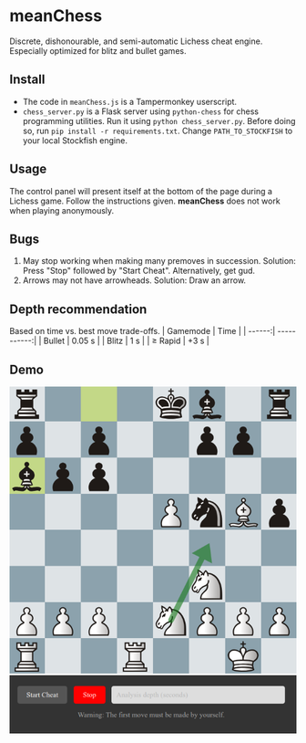 # meanChess
Discrete, dishonourable, and semi-automatic Lichess cheat engine. Especially optimized for blitz and bullet games.

## Install
* The code in `meanChess.js` is a Tampermonkey userscript. 
* `chess_server.py` is a Flask server using `python-chess` for chess programming utilities. Run it using `python chess_server.py`. Before doing so, run `pip install -r requirements.txt`. Change `PATH_TO_STOCKFISH` to your local Stockfish engine.

## Usage
The control panel will present itself at the bottom of the page during a Lichess game. Follow the instructions given. <b>meanChess</b> does not work when playing anonymously.

## Bugs
1. May stop working when making many premoves in succession. Solution: Press "Stop" followed by "Start Cheat". Alternatively, get gud.
2. Arrows may not have arrowheads. Solution: Draw an arrow.

## Depth recommendation
Based on time vs. best move trade-offs.
| Gamemode | Time |
| ------:| -----------:|
| Bullet       | 0.05 s |
| Blitz        | 1 s |
| $\geq$ Rapid | +3 s |

## Demo
![Lichess cheat demo](/demo/demo.png)
![Cheat control panel demo](/demo/cheat-console-demo.png)
